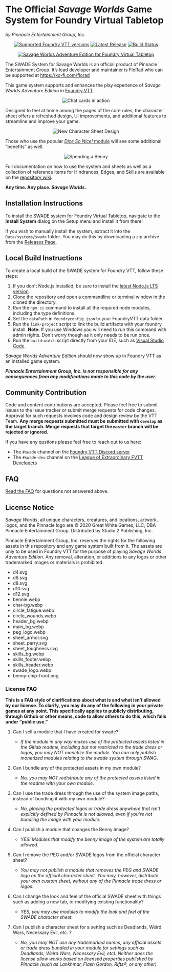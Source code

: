 # The Official _Savage Worlds_ Game System for Foundry Virtual Tabletop

_by Pinnacle Entertainment Group, Inc._

<div align="center">

[![Supported Foundry VTT versions](https://img.shields.io/endpoint?url=https://foundryshields.com/version?url=https://gitlab.com/peginc/swade/-/raw/develop/src/system.json)](https://foundryvtt.com/releases/)
[![Latest Release](https://gitlab.com/peginc/swade/-/badges/release.svg)](https://gitlab.com/peginc/swade/-/releases)
[![Build Status](https://img.shields.io/gitlab/pipeline-status/peginc/swade?branch=master)](https://gitlab.com/peginc/swade/-/commits/master)

[![Savage Worlds Adventure Edition for Foundry Virtual Tabletop](https://gitlab.com/peginc/swade/-/raw/master/images/logos/SWADE_FVTT.png)](https://foundryvtt.com/packages/swade)

</div>

The SWADE System for Savage Worlds is an official product of Pinnacle Entertainment Group. It’s lead developer and maintainer is FloRad who can be supported at https://ko-fi.com/florad

This game system supports and enhances the play experience of _Savage Worlds Adventure Edition_ in [Foundry VTT](https://foundryvtt.com/).

<div align="center">

![Chat cards in action](https://gitlab.com/peginc/swade/-/raw/master/images/chat-cards.gif)

</div>

Designed to feel at home among the pages of the core rules, the character sheet offers a refreshed design, UI improvements, and additional features to streamline and improve your game.

<div align="center">

![New Character Sheet Design](https://gitlab.com/peginc/swade/-/raw/master/images/new-sheet-design.gif)

</div>

Those who use the popular [_Dice So Nice!_ module](https://foundryvtt.com/packages/dice-so-nice/) will see some additional “benefits” as well.

<div align="center">

![Spending a Benny](https://gitlab.com/peginc/swade/-/raw/master/images/benny.gif)

</div>

Full documentation on how to use the system and sheets as well as a collection of reference items for Hindrances, Edges, and Skills are available on the [repository wiki](https://gitlab.com/peginc/swade/-/wikis).

**Any time. Any place. _Savage Worlds_.**

## Installation Instructions

To install the SWADE system for Foundry Virtual Tabletop, navigate to the **Install System** dialog on the Setup menu and install it from there!

If you wish to manually install the system, extract it into the `Data/systems/swade` folder. You may do this by downloading a zip archive from the [Releases Page](https://gitlab.com/peginc/swade/-/releases).

## Local Build Instructions

To create a local build of the SWADE system for Foundry VTT, follow these steps:

1. If you don't Node.js installed, be sure to install the [latest Node.js LTS version](https://nodejs.org/).
1. [Clone](https://git-scm.com/docs/git-clone) the repository and open a commandline or terminal window in the cloned the directory.
1. Run the `npm ci` command to install all the required node modules, including the type definitions.
1. Set the `dataPath` in `foundryconfig.json` to your FoundryVTT data folder.
1. Run the `link-project` script to link the build artifacts with your foundry install. **Note:** If you use Windows you will need to run this command with admin rights. Don't worry though as it only needs to be run once.
1. Run the `build:watch` script directly from your IDE, such as [Visual Studio Code](https://code.visualstudio.com/).

_Savage Worlds Adventure Edition_ should now show up in Foundry VTT as an installed game system.

**_Pinnacle Entertainment Group, Inc. is not responsible for any consequences from any modifications made to this code by the user._**

## Community Contribution

Code and content contributions are accepted. Please feel free to submit issues to the issue tracker or submit merge requests for code changes. Approval for such requests involves code and design review by the VTT Team. **Any merge requests submitted must be submitted with `develop` as the target branch. Merge requests that target the `master` branch will be rejected or ignored.**

If you have any qustions please feel free to reach out to us here:

- The `#swade` channel on the [Foundry VTT Discord server](https://discord.gg/foundryvtt)
- The `#swade-dev` channel on the [League of Extraordinary FVTT Developers](https://discord.gg/fvttdevleague)

## FAQ

[Read the FAQ](/FAQ.md) for questions not answered above.

## License Notice

_Savage Worlds_, all unique characters, creatures, and locations, artwork, logos, and the Pinnacle logo are © 2020 Great White Games, LLC; DBA Pinnacle Entertainment Group. Distributed by Studio 2 Publishing, Inc.

Pinnacle Entertainment Group, Inc. reserves the rights for the following assets in this repository and any game system built from it. The assets are only to be used in Foundry VTT for the purpose of playing _Savage Worlds Adventure Edition_. Any removal, alteration, or additions to any logos or other trademarked images or materials is prohibited.

- d4.svg
- d6.svg
- d8.svg
- d10.svg
- d12.svg
- bennie.webp
- char-bg.webp
- circle_fatigue.webp
- circle_wounds.webp
- header_bg.webp
- main_bg.webp
- peg_logo.webp
- sheet_armor.svg
- sheet_parry.svg
- sheet_toughness.svg
- skills_bg.webp
- skills_footer.webp
- skills_header.webp
- swade_logo.webp
- benny-chip-front.png

### License FAQ

**This is a FAQ style of clarifications about what is and what isn’t allowed by our license. To clarify, you may do any of the following in your private games at any point. This specifically applies to publicly distributing, through Github or other means, code to allow others to do this, which falls under “public use.”**

1. Can I sell a module that I have created for swade?

   - _If the module in any way makes use of the protected assets listed in the Gitlab readme, including but not restricted to the trade dress or logos, you may NOT monetize the module. You can only publish monetized modules relating to the swade system through SWAG_.

2. Can I bundle any of the protected assets in my own module?

   - _No, you may NOT redistribute any of the protected assets listed in the readme with your own module_.

3. Can I use the trade dress through the use of the system image paths, instead of bundling it with my own module?

   - _No, placing the protected logos or trade dress anywhere that isn’t explicitly defined by Pinnacle is not allowed, even if you’re not bundling the image with your module_.

4. Can I publish a module that changes the Benny image?

   - _YES! Modules that modify the benny image of the system are totally allowed_.

5. Can I remove the PEG and/or SWADE logos from the official character sheet?

   - _You may not publish a module that removes the PEG and SWADE logo on the official character sheet. You may, however, distribute your own custom sheet, without any of the Pinnacle trade dress or logos_.

6. Can I change the look and feel of the official SWADE sheet with things such as adding a new tab, or modifying existing functionality?

   - _YES, you may use modules to modify the look and feel of the SWADE character sheet._

7. Can I publish a character sheet for a setting such as Deadlands, Weird Wars, Necessary Evil, etc. ?
   - _No, you may NOT use any trademarked names, any official assets or trade dress bundled in your module for settings such as Deadlands, Weird Wars, Necessary Evil, etc). Neither does the license allow works based on licensed properties published by Pinnacle (such as Lankhmar, Flash Gordon, Rifts®, or any other)._
